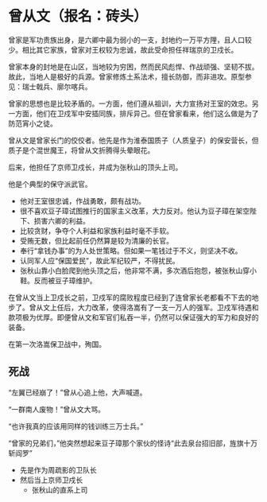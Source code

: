 # 曾从文（报名：砖头）

曾家是军功贵族出身，是六卿中最为弱小的一支，封地约一万平方䧉，且人口较少。相比其它家族，曾家对王权较为忠诚，故此受命担任祥瑞京的卫戍长。

曾家本身的封地是在山区，当地较为穷困，然而民风彪悍、作战顽强、坚韧不拔。故此，当地人是极好的兵源。曾家修炼土系法术，擅长防御，而非进攻。原型参见：瑞士戟兵、廓尔喀兵。

曾家的思想也是比较矛盾的。一方面，他们遵从祖训，大力宣扬对王室的效忠。另一方面，他们在卫戍军中安插同族，排斥异己。但在曾家看来，他们这么做是为了防范宵小之徒。

曾从文是曾家长门的佼佼者。他先是作为淮泰国质子（人质皇子）的保安营长，但质子是个混世魔王，将曾从文折腾得头晕眼花。

后来，他担任了京师卫戍长，并成为张秋山的顶头上司。

他是个典型的保守派武官。

* 他对王室很忠诚，作战勇敢，颇有战功。
* 很不喜欢豆子璋试图推行的国家主义改革，大力反对。他认为豆子璋在架空陛下、损害六卿的利益。
* 比较贪财，争夺个人利益和家族利益时毫不手软。
* 受贿无数，但比起前任仍然算是较为清廉的长官。
* 奉行“拿钱办事”的为人处世策略。但如果一笔钱过于不义，则坚决不收。
* 认同军人应“保国爱民”，故此军纪较严，不得扰民。
* 张秋山靠小白脸爬到他头顶之后，他非常不满，多次酒后抱怨，被张秋山穿小鞋。反而被豆子璋维护。

在曾从文当上卫戍长之前，卫戍军的腐败程度已经到了连曾家长老都看不下去的地步了。曾从文上任后，大力改革，使得洛嵩有了一支一万人的强军。卫戍军待遇和款项极为优厚。即便曾从文和军官们私吞一半，仍然可以保证强大的军力和良好的装备。

在第一次洛嵩保卫战中，殉国。

## 死战

“左翼已经崩了！”曾从心追上他，大声喊道。

“一群南人废物！”曾从文大骂。

“也许我真的应该用同样的钱训练三万士兵。”

“曾家的兄弟们，”他突然想起来豆子璋那个家伙的怪诗“此去泉台招旧部，旌旗十万斩阎罗”



+ 先是作为周疏影的卫队长
+ 然后当上京师卫戍长
	- 张秋山的直系上司



